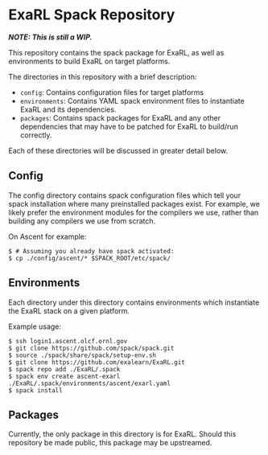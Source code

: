 # ExaRL Spack Repository

***NOTE: This is still a WIP.***

This repository contains the spack package for ExaRL, as well as environments
to build ExaRL on target platforms.

The directories in this repository with a brief description:

- `config`: Contains configuration files for target platforms
- `environments`: Contains YAML spack environment files to instantiate ExaRL
    and its dependencies.
- `packages`: Contains spack packages for ExaRL and any other dependencies that
    may have to be patched for ExaRL to build/run correctly.

Each of these directories will be discussed in greater detail below.

## Config

The config directory contains spack configuration files which tell your spack
installation where many preinstalled packages exist. For example, we likely
prefer the environment modules for the compilers we use, rather than building
any compilers we use from scratch.

On Ascent for example:

```console
$ # Assuming you already have spack activated:
$ cp ./config/ascent/* $SPACK_ROOT/etc/spack/
```

## Environments

Each directory under this directory contains environments which instantiate the
ExaRL stack on a given platform.

Example usage:
```console
$ ssh login1.ascent.olcf.ornl.gov
$ git clone https://github.com/spack/spack.git
$ source ./spack/share/spack/setup-env.sh
$ git clone https://github.com/exalearn/ExaRL.git
$ spack repo add ./ExaRL/.spack
$ spack env create ascent-exarl ./ExaRL/.spack/environments/ascent/exarl.yaml
$ spack install
```

## Packages

Currently, the only package in this directory is for ExaRL. Should this
repository be made public, this package may be upstreamed.
